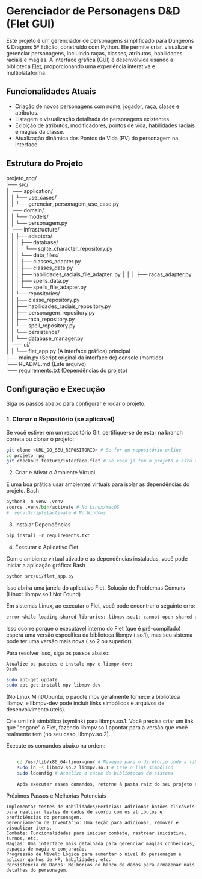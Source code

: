 # Gerenciador de Personagens D&D (Flet GUI)

Este projeto é um gerenciador de personagens simplificado para Dungeons & Dragons 5ª Edição, construído com Python. Ele permite criar, visualizar e gerenciar personagens, incluindo raças, classes, atributos, habilidades raciais e magias. A interface gráfica (GUI) é desenvolvida usando a biblioteca [Flet](https://flet.dev/), proporcionando uma experiência interativa e multiplataforma.

## Funcionalidades Atuais

* Criação de novos personagens com nome, jogador, raça, classe e atributos.
* Listagem e visualização detalhada de personagens existentes.
* Exibição de atributos, modificadores, pontos de vida, habilidades raciais e magias da classe.
* Atualização dinâmica dos Pontos de Vida (PV) do personagem na interface.

## Estrutura do Projeto

projeto_rpg/  
├── src/  
│   ├── application/  
│   │   └── use_cases/  
│   │       └── gerenciar_personagem_use_case.py  
│   ├── domain/  
│   │   └── models/  
│   │       └── personagem.py  
│   ├── infrastructure/  
│   │   ├── adapters/  
│   │   │   ├── database/  
│   │   │   │   └── sqlite_character_repository.py  
│   │   │   └── data_files/  
│   │   │       ├── classes_adapter.py  
│   │   │       ├── classes_data.py  
│   │   │       ├── habilidades_raciais_file_adapter.  py
│   │   │       ├── racas_adapter.py  
│   │   │       ├── spells_data.py  
│   │   │       └── spells_file_adapter.py  
│   │   └── repositories/  
│   │       ├── classe_repository.py  
│   │       ├── habilidades_raciais_repository.py  
│   │       ├── personagem_repository.py  
│   │       ├── raca_repository.py  
│   │       └── spell_repository.py  
│   │   └── persistence/  
│   │       └── database_manager.py  
│   ├── ui/  
│   │   └── flet_app.py  (A interface gráfica) principal  
├── main.py  (Script original da   interface de) console (mantido)  
└── README.md  (Este arquivo)    
└── requirements.txt  (Dependências do projeto)    


## Configuração e Execução

Siga os passos abaixo para configurar e rodar o projeto.

### 1. Clonar o Repositório (se aplicável)

Se você estiver em um repositório Git, certifique-se de estar na branch correta ou clonar o projeto:

```bash
git clone <URL_DO_SEU_REPOSITORIO> # Se for um repositório online
cd projeto_rpg
git checkout feature/interface-flet # Se você já tem o projeto e está trabalhando em uma branch
```

2. Criar e Ativar o Ambiente Virtual

É uma boa prática usar ambientes virtuais para isolar as dependências do projeto.
Bash
```python
python3 -m venv .venv
source .venv/bin/activate # No Linux/macOS
# .venv\Scripts\activate # No Windows
```
3. Instalar Dependências

```python
pip install -r requirements.txt
```

4. Executar o Aplicativo Flet

Com o ambiente virtual ativado e as dependências instaladas, você pode iniciar a aplicação gráfica:
Bash
```bash
python src/ui/flet_app.py
```
Isso abrirá uma janela do aplicativo Flet.
Solução de Problemas Comuns (Linux: libmpv.so.1 Not Found)

Em sistemas Linux, ao executar o Flet, você pode encontrar o seguinte erro:
```bash
error while loading shared libraries: libmpv.so.1: cannot open shared object file: No such file or directory
```
Isso ocorre porque o executável interno do Flet (que é pré-compilado) espera uma versão específica da biblioteca libmpv (.so.1), mas seu sistema pode ter uma versão mais nova (.so.2 ou superior).

Para resolver isso, siga os passos abaixo:

    Atualize os pacotes e instale mpv e libmpv-dev:
    Bash
```bash
sudo apt-get update
sudo apt-get install mpv libmpv-dev
```
(No Linux Mint/Ubuntu, o pacote mpv geralmente fornece a biblioteca libmpv, e libmpv-dev pode incluir links simbólicos e arquivos de desenvolvimento úteis).

Crie um link simbólico (symlink) para libmpv.so.1:
Você precisa criar um link que "engane" o Flet, fazendo libmpv.so.1 apontar para a versão que você realmente tem (no seu caso, libmpv.so.2).

Execute os comandos abaixo na ordem:
```Bash

    cd /usr/lib/x86_64-linux-gnu/ # Navegue para o diretório onde a libmpv.so.2 está
    sudo ln -s libmpv.so.2 libmpv.so.1 # Crie o link simbólico
    sudo ldconfig # Atualize o cache de bibliotecas do sistema

    Após executar esses comandos, retorne à pasta raiz do seu projeto e tente rodar o aplicativo Flet novamente. Ele deve funcionar.
```
Próximos Passos e Melhorias Potenciais

    Implementar testes de Habilidades/Perícias: Adicionar botões clicáveis para realizar testes de dados de acordo com os atributos e proficiências do personagem.
    Gerenciamento de Inventário: Uma seção para adicionar, remover e visualizar itens.
    Combate: Funcionalidades para iniciar combate, rastrear iniciativa, turnos, etc.
    Magias: Uma interface mais detalhada para gerenciar magias conhecidas, espaços de magia e conjuração.
    Progressão de Nível: Lógica para aumentar o nível do personagem e aplicar ganhos de HP, habilidades, etc.
    Persistência de Dados: Melhorias no banco de dados para armazenar mais detalhes do personagem.
